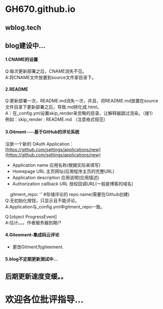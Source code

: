 # GH670.github.io
##  wblog.tech  
##  blog建设中...  

#### 1.CNAME的设置  
Q:每次更新部署之后，CNAME消失不见。  
A:将CNAME文件放置到source文件家目录下。
#### 2.README
Q:更新部署一次，README.md消失一次，并且，将README.md放置在source文件目录下更新部署之后，导致.md转化成.html。  
A：在_config.yml设置skip_render来忽略的目录，让解释器跳过渲染。（接1）  
例如：skip_render : README.md  （注意格式规范）
#### 3.Gitment----基于GitHub的评论系统  
注册一个新的 OAuth Application：[https://github.com/settings/applications/new](https://github.com/settings/applications/new)  
- Application name 应用名称(根据实际来填写)  
- Homepage URL 主页网址(应用程序主页的完整URL)  
- Application description 应用说明(应用描述)  
- Authorization callback URL 授权回调URL(一般是博客的域名)  

&nbsp;&nbsp;&nbsp;&nbsp;gitment_repo: ''          #存储评论的 repo name(需要在Github创建)      
Q:无初始化按钮，只显示且不能评论。  
A:Application与_config.yml中gitment_repo一致。   

Q:[object ProgressEvent]  
A:估计。。。作者服务器到期/?
#### 4.Giteement-集成码云评论  
- 更改Gitment为giteement.  
#### 5.blog不定期更新测试中...   
## 后期更新速度变缓。。
# 欢迎各位批评指导...